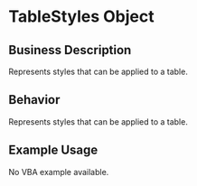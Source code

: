 # TableStyles Object

## Business Description
Represents styles that can be applied to a table.

## Behavior
Represents styles that can be applied to a table.

## Example Usage
No VBA example available.